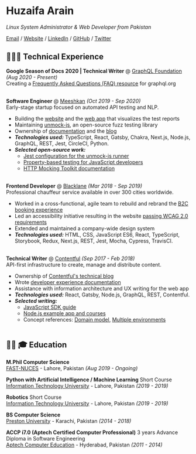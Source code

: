 # Huzaifa Arain

_Linux System Administrator & Web Developer from Pakistan_ <br>

[Email](mailto:me@huzaifaarain.com) / [Website](https://huzaifaarain.com/) / [LinkedIn](https://www.linkedin.com/in/huzaifaarain/) / [GitHub](https://github.com/huzaifaarain/) / [Twitter](https://twitter.com/huzaifaarain07/)

## 👩🏼‍💻 Technical Experience

**Google Season of Docs 2020 | Technical Writer** @ [GraphQL Foundation](https://foundation.graphql.org/) _(Aug 2020 - Present)_ <br>
Creating a [Frequently Asked Questions (FAQ) resource](https://developers.google.com/season-of-docs/docs/participants/project-graphql-carolstran) for graphql.org
<br><br>

**Software Engineer** @ [Meeshkan](http://meeshkan.com/) _(Oct 2019 - Sep 2020)_ <br>
Early-stage startup focused on automated API testing and NLP.
  - Building the [website](https://meeshkan.com/) and the [web app](https://app.meeshkan.com/) that visualizes the test reports
  - Maintaining [unmock-js](https://github.com/meeshkan/unmock-js), an open-source fuzz testing library
  - Ownership of [documentation](https://meeshkan.com/docs/) and the [blog](https://meeshkan.com/blog/)
  - **_Technologies used:_** TypeScript, React, Gatsby, Chakra, Next.js, Node.js, GraphQL, REST, Jest, CircleCI, Python.
  - **_Selected open-source work:_**
    - [Jest configuration for the unmock-js runner](https://github.com/meeshkan/unmock-jest-runner)
    - [Property-based testing for JavaScript developers](https://dev.to/meeshkan/property-based-testing-for-javascript-developers-21b2)
    - [HTTP Mocking Toolkit documentation](https://github.com/meeshkan/hmt)
    <br><br>

**Frontend Developer** @ [Blacklane](https://www.blacklane.com/en) _(Mar 2018 - Sep 2019)_ <br>
Professional chauffeur service available in over 300 cities worldwide.
  - Worked in a cross-functional, agile team to rebuild and rebrand the [B2C booking experience](https://www.blacklane.com/en/)
  - Led an accessibility initiative resulting in the website [passing WCAG 2.0 requirements](https://www.blacklane.com/en/accessibility/)
  - Extended and maintained a company-wide design system
  - **_Technologies used:_** HTML, CSS, JavaScript ES6, React, TypeScript, Storybook, Redux, Next.js, REST, Jest, Mocha, Cypress, TravisCI.
  <br><br>

**Technical Writer** @ [Contentful](https://www.contentful.com/) _(Sep 2017 - Feb 2018)_ <br>
API-first infrastructure to create, manage and distribute content.
  - Ownership of [Contentful's technical blog](https://www.contentful.com/blog/)
  - Wrote [developer experience documentation](https://www.contentful.com/developers/docs/)
  - Assistance with information architecture and UX writing for the web app
  - **_Technologies used:_** React, Gatsby, Node.js, GraphQL, REST, Contentful.
  - **_Selected writing:_**
    - [JavaScript SDK guide](https://www.contentful.com/developers/docs/javascript/tutorials/using-js-cda-sdk/)
    - [Node.js example app and courses](https://the-example-app-nodejs.contentful.com/courses)
    - Concept references: [Domain model](https://www.contentful.com/developers/docs/concepts/domain-model/), [Multiple environments](https://www.contentful.com/developers/docs/concepts/multiple-environments/)
    <br><br>

## :man_with_turban: 🎓 Education

**M.Phil Computer Science**<br>
[FAST-NUCES](http://nu.edu.pk/) - Lahore, Pakistan _(Aug 2019 - Ongoing)_ <br>

**Python with Artificial Intelligence / Machine Learning** Short Course <br>
[Information Technology University](https://itu.edu.pk/) - Lahore, Pakistan _(2019 - 2019)_

**Robotics** Short Course<br>
[Information Technology University](https://itu.edu.pk/) - Lahore, Pakistan _(2019 - 2019)_

**BS Computer Science**<br>
[Preston University](http://www.preston.edu.pk/) - Karachi, Pakistan _(2014 - 2018)_

**ACCP i7.0 (Aptech Certified Computer Professional)** 3 years Advance Diploma in Software Engineering<br>
[Aptech Computer Education](https://aptech-education.com.pk/) - Hyderabad, Pakistan _(2011 - 2014)_
